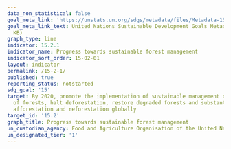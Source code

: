 ```yaml
---
data_non_statistical: false
goal_meta_link: 'https://unstats.un.org/sdgs/metadata/files/Metadata-15-02-01.pdf '
goal_meta_link_text: United Nations Sustainable Development Goals Metadata (PDF 756
  KB)
graph_type: line
indicator: 15.2.1
indicator_name: Progress towards sustainable forest management
indicator_sort_order: 15-02-01
layout: indicator
permalink: /15-2-1/
published: true
reporting_status: notstarted
sdg_goal: '15'
target: By 2020, promote the implementation of sustainable management of all types
  of forests, halt deforestation, restore degraded forests and substantially increase
  afforestation and reforestation globally
target_id: '15.2'
graph_title: Progress towards sustainable forest management
un_custodian_agency: Food and Agriculture Organisation of the United Nations (FAO)
un_designated_tier: '1'
---
```

